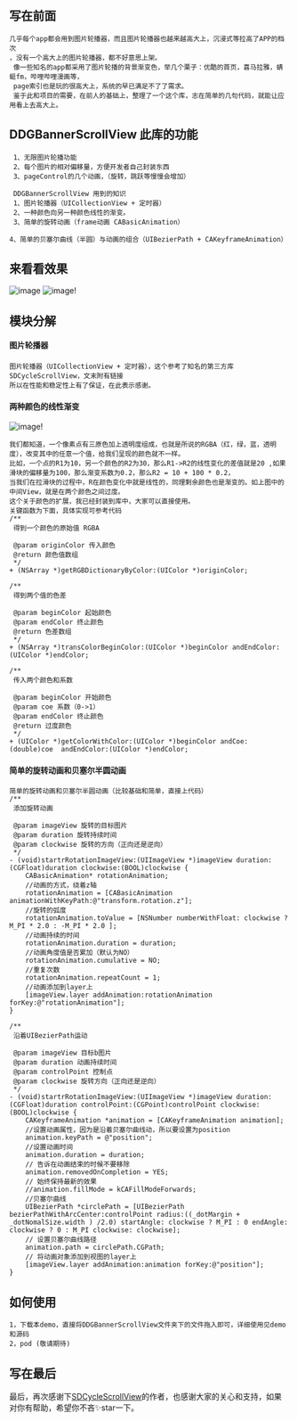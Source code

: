 ## 写在前面
```
几乎每个app都会用到图片轮播器，而且图片轮播器也越来越高大上，沉浸式等拉高了APP的档次
，没有一个高大上的图片轮播器，都不好意思上架。
 像一些知名的app都采用了图片轮播的背景渐变色，举几个栗子：优酷的首页，喜马拉雅，蜻蜓fm，哔哩哔哩漫画等，
 page索引也是玩的很高大上，系统的早已满足不了了需求。
 鉴于此和项目的需要，在前人的基础上，整理了一个这个库，志在简单的几句代码，就能让应用看上去高大上。
```
## DDGBannerScrollView 此库的功能
 
```
 1、无限图片轮播功能
 2、每个图片的相对偏移量，方便开发者自己封装东西
 3、pageControl的几个动画，（旋转，跳跃等慢慢会增加）
 
 DDGBannerScrollView 用到的知识
 1、图片轮播器（UICollectionView + 定时器）
 2、一种颜色向另一种颜色线性的渐变。
 3、简单的旋转动画（frame动画 CABasicAnimation）
 4、简单的贝塞尔曲线（半圆）与动画的组合（UIBezierPath + CAKeyframeAnimation）
```
## 来看看效果
![image](https://raw.githubusercontent.com/dudongge/DDGbannerScrollView/master/gif/page0.gif)
![image](https://raw.githubusercontent.com/dudongge/DDGbannerScrollView/master/gif/page1.gif)!


## 模块分解
####  图片轮播器
 ```
 图片轮播器（UICollectionView + 定时器），这个参考了知名的第三方库SDCycleScrollView，文末附有链接
 所以在性能和稳定性上有了保证，在此表示感谢。
 ```
####  两种颜色的线性渐变
![image](https://raw.githubusercontent.com/dudongge/DDGbannerScrollView/master/gif/changeColor.gif)!
```
我们都知道，一个像素点有三原色加上透明度组成，也就是所说的RGBA（红，绿，蓝，透明度），改变其中的任意一个值，给我们呈现的颜色就不一样。
比如，一个点的R1为10，另一个颜色的R2为30，那么R1->R2的线性变化的差值就是20 ,如果滑块的偏移量为100，那么渐变系数为0.2，那么R2 = 10 + 100 * 0.2，
当我们在拉滑块的过程中，R在颜色变化中就是线性的，同理剩余颜色也是渐变的。如上图中的中间View，就是在两个颜色之间过度。
这个关于颜色的扩展，我已经封装到库中，大家可以直接使用。
关键函数为下面，具体实现可参考代码
/**
 得到一个颜色的原始值 RGBA
 
 @param originColor 传入颜色
 @return 颜色值数组
 */
+ (NSArray *)getRGBDictionaryByColor:(UIColor *)originColor;

/**
 得到两个值的色差
 
 @param beginColor 起始颜色
 @param endColor 终止颜色
 @return 色差数组
 */
+ (NSArray *)transColorBeginColor:(UIColor *)beginColor andEndColor:(UIColor *)endColor;

/**
 传入两个颜色和系数
 
 @param beginColor 开始颜色
 @param coe 系数（0->1）
 @param endColor 终止颜色
 @return 过度颜色
 */
+ (UIColor *)getColorWithColor:(UIColor *)beginColor andCoe:(double)coe  andEndColor:(UIColor *)endColor;
```
####  简单的旋转动画和贝塞尔半圆动画
```
简单的旋转动画和贝塞尔半圆动画（比较基础和简单，直接上代码）
/**
 添加旋转动画

 @param imageView 旋转的目标图片
 @param duration 旋转持续时间
 @param clockwise 旋转的方向（正向还是逆向）
 */
- (void)startrRotationImageView:(UIImageView *)imageView duration:(CGFloat)duration clockwise:(BOOL)clockwise {
    CABasicAnimation* rotationAnimation;
    //动画的方式，绕着z轴
    rotationAnimation = [CABasicAnimation animationWithKeyPath:@"transform.rotation.z"];
    //旋转的弧度
    rotationAnimation.toValue = [NSNumber numberWithFloat: clockwise ? M_PI * 2.0 : -M_PI * 2.0 ];
    //动画持续的时间
    rotationAnimation.duration = duration;
    //动画角度值是否累加（默认为NO）
    rotationAnimation.cumulative = NO;
    //重复次数
    rotationAnimation.repeatCount = 1;
    //动画添加到layer上
    [imageView.layer addAnimation:rotationAnimation forKey:@"rotationAnimation"];
}

/**
 沿着UIBezierPath运动

 @param imageView 目标b图片
 @param duration 动画持续时间
 @param controlPoint 控制点
 @param clockwise 旋转方向（正向还是逆向）
 */
- (void)startrRotationImageView:(UIImageView *)imageView duration:(CGFloat)duration controlPoint:(CGPoint)controlPoint clockwise:(BOOL)clockwise {
    CAKeyframeAnimation *animation = [CAKeyframeAnimation animation];
    //设置动画属性，因为是沿着贝塞尔曲线动，所以要设置为position
    animation.keyPath = @"position";
    //设置动画时间
    animation.duration = duration;
    // 告诉在动画结束的时候不要移除
    animation.removedOnCompletion = YES;
    // 始终保持最新的效果
    //animation.fillMode = kCAFillModeForwards;
    //贝塞尔曲线
    UIBezierPath *circlePath = [UIBezierPath bezierPathWithArcCenter:controlPoint radius:((_dotMargin + _dotNomalSize.width ) /2.0) startAngle: clockwise ? M_PI : 0 endAngle: clockwise ? 0 : M_PI clockwise: clockwise];
    // 设置贝塞尔曲线路径
    animation.path = circlePath.CGPath;
    // 将动画对象添加到视图的layer上
    [imageView.layer addAnimation:animation forKey:@"position"];
}

```
## 如何使用
```
1，下载本demo，直接将DDGBannerScrollView文件夹下的文件拖入即可，详细使用见demo和源码
2，pod (敬请期待)
```

## 写在最后
 最后，再次感谢下[SDCycleScrollView](https://github.com/gsdios/SDCycleScrollView)的作者，也感谢大家的关心和支持，如果对你有帮助，希望你不吝✨star一下。

